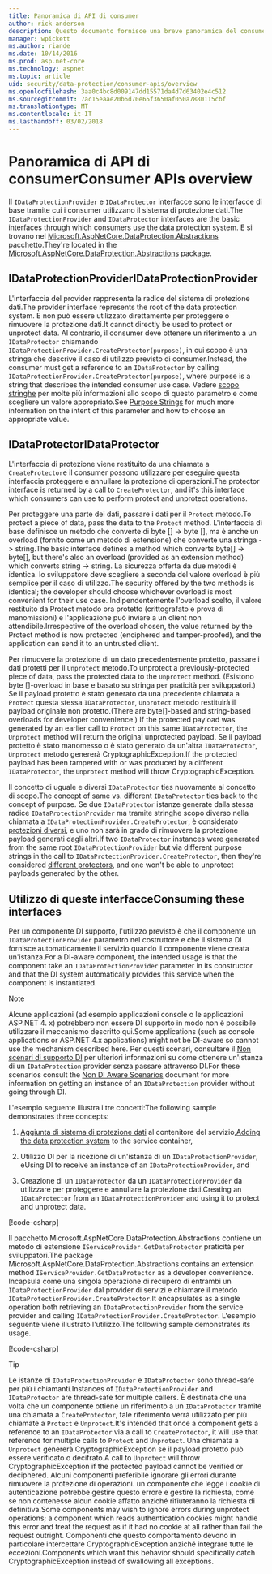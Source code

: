 ```yaml
---
title: Panoramica di API di consumer
author: rick-anderson
description: Questo documento fornisce una breve panoramica del consumer di varie API disponibili all'interno della libreria di protezione dati di ASP.NET Core.
manager: wpickett
ms.author: riande
ms.date: 10/14/2016
ms.prod: asp.net-core
ms.technology: aspnet
ms.topic: article
uid: security/data-protection/consumer-apis/overview
ms.openlocfilehash: 3aa0c4bc8d009147dd15571da4d7d63402e4c512
ms.sourcegitcommit: 7ac15eaae20b6d70e65f3650af050a7880115cbf
ms.translationtype: MT
ms.contentlocale: it-IT
ms.lasthandoff: 03/02/2018
---
```

# <a name="consumer-apis-overview"></a><span data-ttu-id="7645b-103">Panoramica di API di consumer</span><span class="sxs-lookup"><span data-stu-id="7645b-103">Consumer APIs overview</span></span>

<span data-ttu-id="7645b-104">Il `IDataProtectionProvider` e `IDataProtector` interfacce sono le interfacce di base tramite cui i consumer utilizzano il sistema di protezione dati.</span><span class="sxs-lookup"><span data-stu-id="7645b-104">The `IDataProtectionProvider` and `IDataProtector` interfaces are the basic interfaces through which consumers use the data protection system.</span></span> <span data-ttu-id="7645b-105">E si trovano nel [Microsoft.AspNetCore.DataProtection.Abstractions](https://www.nuget.org/packages/Microsoft.AspNetCore.DataProtection.Abstractions/) pacchetto.</span><span class="sxs-lookup"><span data-stu-id="7645b-105">They're located in the [Microsoft.AspNetCore.DataProtection.Abstractions](https://www.nuget.org/packages/Microsoft.AspNetCore.DataProtection.Abstractions/) package.</span></span>

## <a name="idataprotectionprovider"></a><span data-ttu-id="7645b-106">IDataProtectionProvider</span><span class="sxs-lookup"><span data-stu-id="7645b-106">IDataProtectionProvider</span></span>

<span data-ttu-id="7645b-107">L'interfaccia del provider rappresenta la radice del sistema di protezione dati.</span><span class="sxs-lookup"><span data-stu-id="7645b-107">The provider interface represents the root of the data protection system.</span></span> <span data-ttu-id="7645b-108">E non può essere utilizzato direttamente per proteggere o rimuovere la protezione dati.</span><span class="sxs-lookup"><span data-stu-id="7645b-108">It cannot directly be used to protect or unprotect data.</span></span> <span data-ttu-id="7645b-109">Al contrario, il consumer deve ottenere un riferimento a un `IDataProtector` chiamando `IDataProtectionProvider.CreateProtector(purpose)`, in cui scopo è una stringa che descrive il caso di utilizzo previsto di consumer.</span><span class="sxs-lookup"><span data-stu-id="7645b-109">Instead, the consumer must get a reference to an `IDataProtector` by calling `IDataProtectionProvider.CreateProtector(purpose)`, where purpose is a string that describes the intended consumer use case.</span></span> <span data-ttu-id="7645b-110">Vedere [scopo stringhe](purpose-strings.md) per molte più informazioni allo scopo di questo parametro e come scegliere un valore appropriato.</span><span class="sxs-lookup"><span data-stu-id="7645b-110">See [Purpose Strings](purpose-strings.md) for much more information on the intent of this parameter and how to choose an appropriate value.</span></span>

## <a name="idataprotector"></a><span data-ttu-id="7645b-111">IDataProtector</span><span class="sxs-lookup"><span data-stu-id="7645b-111">IDataProtector</span></span>

<span data-ttu-id="7645b-112">L'interfaccia di protezione viene restituito da una chiamata a `CreateProtector`e il consumer possono utilizzare per eseguire questa interfaccia proteggere e annullare la protezione di operazioni.</span><span class="sxs-lookup"><span data-stu-id="7645b-112">The protector interface is returned by a call to `CreateProtector`, and it's this interface which consumers can use to perform protect and unprotect operations.</span></span>

<span data-ttu-id="7645b-113">Per proteggere una parte dei dati, passare i dati per il `Protect` metodo.</span><span class="sxs-lookup"><span data-stu-id="7645b-113">To protect a piece of data, pass the data to the `Protect` method.</span></span> <span data-ttu-id="7645b-114">L'interfaccia di base definisce un metodo che converte di byte [] -> byte [], ma è anche un overload (fornito come un metodo di estensione) che converte una stringa -> string.</span><span class="sxs-lookup"><span data-stu-id="7645b-114">The basic interface defines a method which converts byte[] -> byte[], but there's also an overload (provided as an extension method) which converts string -> string.</span></span> <span data-ttu-id="7645b-115">La sicurezza offerta da due metodi è identica. lo sviluppatore deve scegliere a seconda del valore overload è più semplice per il caso di utilizzo.</span><span class="sxs-lookup"><span data-stu-id="7645b-115">The security offered by the two methods is identical; the developer should choose whichever overload is most convenient for their use case.</span></span> <span data-ttu-id="7645b-116">Indipendentemente l'overload scelto, il valore restituito da Protect metodo ora protetto (crittografato e prova di manomissioni) e l'applicazione può inviare a un client non attendibile.</span><span class="sxs-lookup"><span data-stu-id="7645b-116">Irrespective of the overload chosen, the value returned by the Protect method is now protected (enciphered and tamper-proofed), and the application can send it to an untrusted client.</span></span>

<span data-ttu-id="7645b-117">Per rimuovere la protezione di un dato precedentemente protetto, passare i dati protetti per il `Unprotect` metodo.</span><span class="sxs-lookup"><span data-stu-id="7645b-117">To unprotect a previously-protected piece of data, pass the protected data to the `Unprotect` method.</span></span> <span data-ttu-id="7645b-118">(Esistono byte []-overload in base e basato su stringa per praticità per sviluppatori.) Se il payload protetto è stato generato da una precedente chiamata a `Protect` questa stessa `IDataProtector`, `Unprotect` metodo restituirà il payload originale non protetto.</span><span class="sxs-lookup"><span data-stu-id="7645b-118">(There are byte[]-based and string-based overloads for developer convenience.) If the protected payload was generated by an earlier call to `Protect` on this same `IDataProtector`, the `Unprotect` method will return the original unprotected payload.</span></span> <span data-ttu-id="7645b-119">Se il payload protetto è stato manomesso o è stato generato da un'altra `IDataProtector`, `Unprotect` metodo genererà CryptographicException.</span><span class="sxs-lookup"><span data-stu-id="7645b-119">If the protected payload has been tampered with or was produced by a different `IDataProtector`, the `Unprotect` method will throw CryptographicException.</span></span>

<span data-ttu-id="7645b-120">Il concetto di uguale e diversi `IDataProtector` ties nuovamente al concetto di scopo.</span><span class="sxs-lookup"><span data-stu-id="7645b-120">The concept of same vs. different `IDataProtector` ties back to the concept of purpose.</span></span> <span data-ttu-id="7645b-121">Se due `IDataProtector` istanze generate dalla stessa radice `IDataProtectionProvider` ma tramite stringhe scopo diverso nella chiamata a `IDataProtectionProvider.CreateProtector`, è considerato [protezioni diversi](purpose-strings.md), e uno non sarà in grado di rimuovere la protezione payload generati dagli altri.</span><span class="sxs-lookup"><span data-stu-id="7645b-121">If two `IDataProtector` instances were generated from the same root `IDataProtectionProvider` but via different purpose strings in the call to `IDataProtectionProvider.CreateProtector`, then they're considered [different protectors](purpose-strings.md), and one won't be able to unprotect payloads generated by the other.</span></span>

## <a name="consuming-these-interfaces"></a><span data-ttu-id="7645b-122">Utilizzo di queste interfacce</span><span class="sxs-lookup"><span data-stu-id="7645b-122">Consuming these interfaces</span></span>

<span data-ttu-id="7645b-123">Per un componente DI supporto, l'utilizzo previsto è che il componente un `IDataProtectionProvider` parametro nel costruttore e che il sistema DI fornisce automaticamente il servizio quando il componente viene creata un'istanza.</span><span class="sxs-lookup"><span data-stu-id="7645b-123">For a DI-aware component, the intended usage is that the component take an `IDataProtectionProvider` parameter in its constructor and that the DI system automatically provides this service when the component is instantiated.</span></span>

> [!NOTE]
> <span data-ttu-id="7645b-124">Alcune applicazioni (ad esempio applicazioni console o le applicazioni ASP.NET 4. x) potrebbero non essere DI supporto in modo non è possibile utilizzare il meccanismo descritto qui.</span><span class="sxs-lookup"><span data-stu-id="7645b-124">Some applications (such as console applications or ASP.NET 4.x applications) might not be DI-aware so cannot use the mechanism described here.</span></span> <span data-ttu-id="7645b-125">Per questi scenari, consultare il [Non scenari di supporto DI](../configuration/non-di-scenarios.md) per ulteriori informazioni su come ottenere un'istanza di un `IDataProtection` provider senza passare attraverso DI.</span><span class="sxs-lookup"><span data-stu-id="7645b-125">For these scenarios consult the [Non DI Aware Scenarios](../configuration/non-di-scenarios.md) document for more information on getting an instance of an `IDataProtection` provider without going through DI.</span></span>

<span data-ttu-id="7645b-126">L'esempio seguente illustra i tre concetti:</span><span class="sxs-lookup"><span data-stu-id="7645b-126">The following sample demonstrates three concepts:</span></span>

1. <span data-ttu-id="7645b-127">[Aggiunta di sistema di protezione dati](../configuration/overview.md) al contenitore del servizio,</span><span class="sxs-lookup"><span data-stu-id="7645b-127">[Adding the data protection system](../configuration/overview.md) to the service container,</span></span>

2. <span data-ttu-id="7645b-128">Utilizzo DI per la ricezione di un'istanza di un `IDataProtectionProvider`, e</span><span class="sxs-lookup"><span data-stu-id="7645b-128">Using DI to receive an instance of an `IDataProtectionProvider`, and</span></span>

3. <span data-ttu-id="7645b-129">Creazione di un `IDataProtector` da un `IDataProtectionProvider` da utilizzare per proteggere e annullare la protezione dati.</span><span class="sxs-lookup"><span data-stu-id="7645b-129">Creating an `IDataProtector` from an `IDataProtectionProvider` and using it to protect and unprotect data.</span></span>

[!code-csharp[](../using-data-protection/samples/protectunprotect.cs?highlight=26,34,35,36,37,38,39,40)]

<span data-ttu-id="7645b-130">Il pacchetto Microsoft.AspNetCore.DataProtection.Abstractions contiene un metodo di estensione `IServiceProvider.GetDataProtector` praticità per sviluppatori.</span><span class="sxs-lookup"><span data-stu-id="7645b-130">The package Microsoft.AspNetCore.DataProtection.Abstractions contains an extension method `IServiceProvider.GetDataProtector` as a developer convenience.</span></span> <span data-ttu-id="7645b-131">Incapsula come una singola operazione di recupero di entrambi un `IDataProtectionProvider` dal provider di servizi e chiamare il metodo `IDataProtectionProvider.CreateProtector`.</span><span class="sxs-lookup"><span data-stu-id="7645b-131">It encapsulates as a single operation both retrieving an `IDataProtectionProvider` from the service provider and calling `IDataProtectionProvider.CreateProtector`.</span></span> <span data-ttu-id="7645b-132">L'esempio seguente viene illustrato l'utilizzo.</span><span class="sxs-lookup"><span data-stu-id="7645b-132">The following sample demonstrates its usage.</span></span>

[!code-csharp[](./overview/samples/getdataprotector.cs?highlight=15)]

>[!TIP]
> <span data-ttu-id="7645b-133">Le istanze di `IDataProtectionProvider` e `IDataProtector` sono thread-safe per più i chiamanti.</span><span class="sxs-lookup"><span data-stu-id="7645b-133">Instances of `IDataProtectionProvider` and `IDataProtector` are thread-safe for multiple callers.</span></span> <span data-ttu-id="7645b-134">È destinata che una volta che un componente ottiene un riferimento a un `IDataProtector` tramite una chiamata a `CreateProtector`, tale riferimento verrà utilizzato per più chiamate a `Protect` e `Unprotect`.</span><span class="sxs-lookup"><span data-stu-id="7645b-134">It's intended that once a component gets a reference to an `IDataProtector` via a call to `CreateProtector`, it will use that reference for multiple calls to `Protect` and `Unprotect`.</span></span> <span data-ttu-id="7645b-135">Una chiamata a `Unprotect` genererà CryptographicException se il payload protetto può essere verificato o decifrato.</span><span class="sxs-lookup"><span data-stu-id="7645b-135">A call to `Unprotect` will throw CryptographicException if the protected payload cannot be verified or deciphered.</span></span> <span data-ttu-id="7645b-136">Alcuni componenti preferibile ignorare gli errori durante rimuovere la protezione di operazioni. un componente che legge i cookie di autenticazione potrebbe gestire questo errore e gestire la richiesta, come se non contenesse alcun cookie affatto anziché rifiuteranno la richiesta di definitiva.</span><span class="sxs-lookup"><span data-stu-id="7645b-136">Some components may wish to ignore errors during unprotect operations; a component which reads authentication cookies might handle this error and treat the request as if it had no cookie at all rather than fail the request outright.</span></span> <span data-ttu-id="7645b-137">Componenti che questo comportamento devono in particolare intercettare CryptographicException anziché integrare tutte le eccezioni.</span><span class="sxs-lookup"><span data-stu-id="7645b-137">Components which want this behavior should specifically catch CryptographicException instead of swallowing all exceptions.</span></span>
